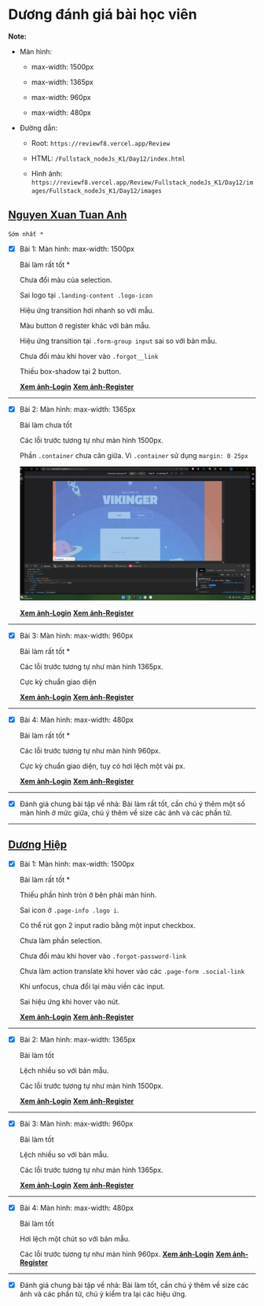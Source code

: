 # Dương đánh giá bài học viên

**Note:**

- Màn hình:

  - max-width: 1500px

  - max-width: 1365px

  - max-width: 960px

  - max-width: 480px

- Đường dẫn:

  - Root: `https://reviewf8.vercel.app/Review`

  - HTML: `/Fullstack_nodeJs_K1/Day12/index.html`

  - Hình ảnh: `https://reviewf8.vercel.app/Review/Fullstack_nodeJs_K1/Day12/images/Fullstack_nodeJs_K1/Day12/images`

## [Nguyen Xuan Tuan Anh](https://github.com/xuananh2212/full_stack_01/tree/main/day_12)

    Sớm nhất *

- [x] Bài 1: Màn hình: max-width: 1500px

  Bài làm rất tốt \*

  Chưa đổi màu của selection.

  Sai logo tại `.landing-content .logo-icon`

  Hiệu ứng transition hơi nhanh so với mẫu.

  Màu button ở register khác với bản mẫu.

  Hiệu ứng transition tại `.form-group input` sai so với bản mẫu.

  Chưa đổi màu khi hover vào `.forgot__link`

  Thiếu box-shadow tại 2 button.

  **[Xem ảnh-Login](https://reviewf8.vercel.app/Review/Fullstack_nodeJs_K1/Day12/imagesimages/tuananh2212-login-1500.png)**
  **[Xem ảnh-Register](https://reviewf8.vercel.app/Review/Fullstack_nodeJs_K1/Day12/imagesimages/tuananh2212-register-1500.png)**

---

- [x] Bài 2: Màn hình: max-width: 1365px

  Bài làm chưa tốt

  Các lỗi trước tương tự như màn hình 1500px.

  Phần `.container` chưa căn giữa. Vì `.container` sử dụng `margin: 0 25px`

  ![Tuan Anh](images/tuananh1365.png)

  **[Xem ảnh-Login](https://reviewf8.vercel.app/Review/Fullstack_nodeJs_K1/Day12/imagesimages/tuananh2212-login-1365.png)**
  **[Xem ảnh-Register](https://reviewf8.vercel.app/Review/Fullstack_nodeJs_K1/Day12/imagesimages/tuananh2212-register-1365.png)**

---

- [x] Bài 3: Màn hình: max-width: 960px

  Bài làm rất tốt \*

  Các lỗi trước tương tự như màn hình 1365px.

  Cực kỳ chuẩn giao diện

  **[Xem ảnh-Login](https://reviewf8.vercel.app/Review/Fullstack_nodeJs_K1/Day12/imagesimages/tuananh2212-login-960.png)**
  **[Xem ảnh-Register](https://reviewf8.vercel.app/Review/Fullstack_nodeJs_K1/Day12/imagesimages/tuananh2212-register-960.png)**

---

- [x] Bài 4: Màn hình: max-width: 480px

  Bài làm rất tốt \*

  Các lỗi trước tương tự như màn hình 960px.

  Cực kỳ chuẩn giao diện, tuy có hơi lệch một vài px.

  **[Xem ảnh-Login](https://reviewf8.vercel.app/Review/Fullstack_nodeJs_K1/Day12/imagesimages/tuananh2212-login-480.png)**
  **[Xem ảnh-Register](https://reviewf8.vercel.app/Review/Fullstack_nodeJs_K1/Day12/imagesimages/tuananh2212-register-480.png)**

---

- [x] Đánh giá chung bài tập về nhà: Bài làm rất tốt, cần chú ý thêm một số màn hình ở mức giữa, chú ý thêm về size các ảnh và các phần tử.

---

## [Dương Hiệp](https://duonghiep416.github.io/duonghiep_f8_fullstack/Day12/)

- [x] Bài 1: Màn hình: max-width: 1500px

  Bài làm rất tốt \*

  Thiếu phần hình tròn ở bên phải màn hình.

  Sai icon ở `.page-info .logo i`.

  Có thể rút gọn 2 input radio bằng một input checkbox.

  Chưa làm phần selection.

  Chưa đổi màu khi hover vào `.forgot-password-link`

  Chưa làm action translate khi hover vào các `.page-form .social-link`

  Khi unfocus, chưa đổi lại màu viền các input.

  Sai hiệu ứng khi hover vào nút.

  **[Xem ảnh-Login](https://reviewf8.vercel.app/Review/Fullstack_nodeJs_K1/Day12/images/duonghiep-login-1500.png)**
  **[Xem ảnh-Register](https://reviewf8.vercel.app/Review/Fullstack_nodeJs_K1/Day12/images/duonghiep-register-1500.png)**

---

- [x] Bài 2: Màn hình: max-width: 1365px

  Bài làm tốt

  Lệch nhiều so với bản mẫu.

  Các lỗi trước tương tự như màn hình 1500px.

  **[Xem ảnh-Login](https://reviewf8.vercel.app/Review/Fullstack_nodeJs_K1/Day12/images/duonghiep-login-1365.png)**
  **[Xem ảnh-Register](https://reviewf8.vercel.app/Review/Fullstack_nodeJs_K1/Day12/images/duonghiep-register-1365.png)**

---

- [x] Bài 3: Màn hình: max-width: 960px

  Bài làm tốt

  Lệch nhiều so với bản mẫu.

  Các lỗi trước tương tự như màn hình 1365px.

  **[Xem ảnh-Login](https://reviewf8.vercel.app/Review/Fullstack_nodeJs_K1/Day12/images/duonghiep-login-960.png)**
  **[Xem ảnh-Register](https://reviewf8.vercel.app/Review/Fullstack_nodeJs_K1/Day12/images/duonghiep-register-960.png)**

---

- [x] Bài 4: Màn hình: max-width: 480px

  Bài làm tốt

  Hơi lệch một chút so với bản mẫu.

  Các lỗi trước tương tự như màn hình 960px.
  **[Xem ảnh-Login](https://reviewf8.vercel.app/Review/Fullstack_nodeJs_K1/Day12/images/duonghiep-login-480.png)**
  **[Xem ảnh-Register](https://reviewf8.vercel.app/Review/Fullstack_nodeJs_K1/Day12/images/duonghiep-register-480.png)**

---

- [x] Đánh giá chung bài tập về nhà: Bài làm tốt, cần chú ý thêm về size các ảnh và các phần tử, chú ý kiểm tra lại các hiệu ứng.
